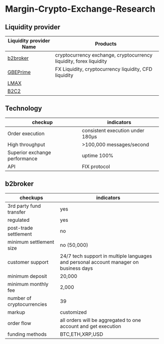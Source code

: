 # Margin-Crypto-Exchange-Research
## Liquidity provider

Liquidity provider Name | Products
------------ | -------------
[b2broker](https://www.b2broker.net) | cryptocurrency exchange, cryptocurrency liquidity, forex liquidity
[GBEPrime](https://gbeprime.com) | FX Liquidity, cryptocurrency liquidity, CFD liquidity
[LMAX](https://www.lmaxdigital.com/overview/)| 
[B2C2](https://www.b2c2.com/) | 

## Technology
checkup | indicators
------------| ----------
Order execution | consistent execution under 180μs
High throughput   | >100,000 messages/second
Superior exchange performance | uptime 100%
API | FIX protocol

## b2broker
checkups | indicators
------------| -----------
3rd party fund transfer | yes
regulated | yes
post-trade settlement | no
minimum settlement size | no (50,000)
customer support | 24/7 tech support in multiple languages and personal account manager on business days
minimum deposit | 20,000
minimum monthly fee | 2,000
number of cryptocurrencies | 39
markup | customized
order flow | all orders will be aggregated to one account and get execution
funding methods | BTC,ETH,XRP,USD



